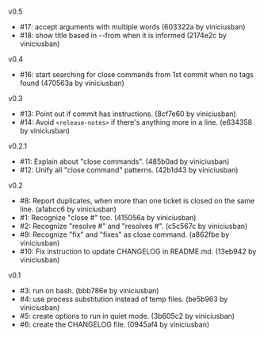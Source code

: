v0.5
  - #17: accept arguments with multiple words (603322a by viniciusban)
  - #18: show title based in --from when it is informed (2174e2c by viniciusban)

v0.4
  - #16: start searching for close commands from 1st commit when no tags found
    (470563a by viniciusban)

v0.3
  - #13: Point out if commit has <release-notes> instructions. (8cf7e60 by viniciusban)
  - #14: Avoid `<release-notes>` if there's anything more in a line. (e634358 by viniciusban)

v0.2.1
  - #11: Explain about "close commands". (485b0ad by viniciusban)
  - #12: Unify all "close command" patterns. (42b1d43 by viniciusban)

v0.2
  - #8: Report duplicates, when more than one ticket is closed on the same line. (a1abcc6 by viniciusban)
  - #1: Recognize "close #" too. (415056a by viniciusban)
  - #2: Recognize "resolve #" and "resolves #". (c5c567c by viniciusban)
  - #9: Recognize "fix" and "fixes" as close command. (a862fbe by viniciusban)
  - #10: Fix instruction to update CHANGELOG in README.md. (13eb942 by viniciusban)

v0.1
  - #3: run on bash. (bbb786e by viniciusban)
  - #4: use process substitution instead of temp files. (be5b963 by viniciusban)
  - #5: create options to run in quiet mode. (3b605c2 by viniciusban)
  - #6: create the CHANGELOG file. (0945af4 by viniciusban)

